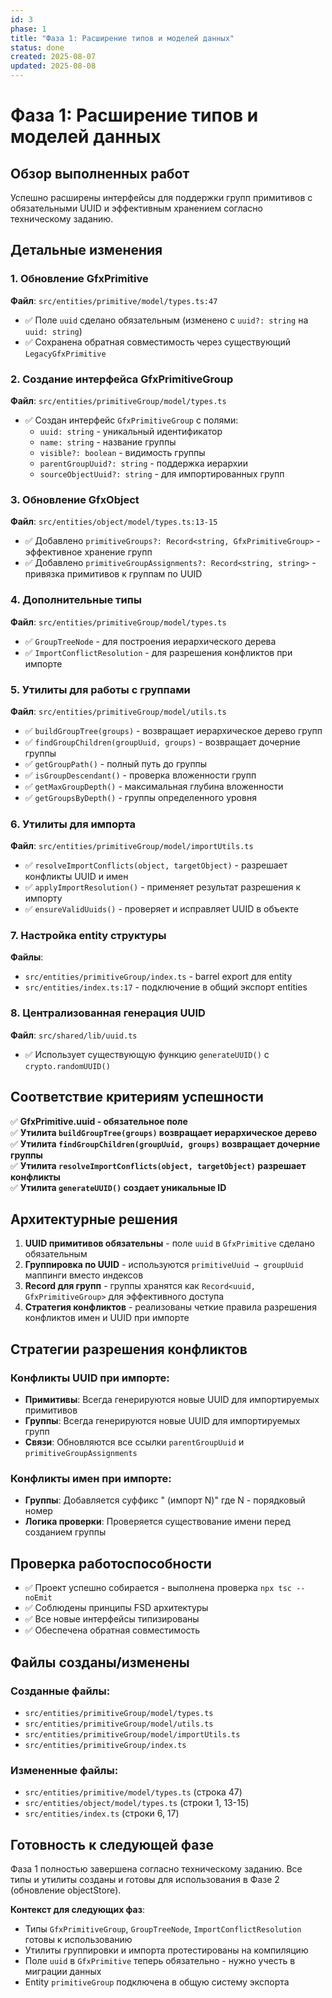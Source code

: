 ```yaml
---
id: 3
phase: 1
title: "Фаза 1: Расширение типов и моделей данных"
status: done
created: 2025-08-07
updated: 2025-08-08
---
```

# Фаза 1: Расширение типов и моделей данных

## Обзор выполненных работ

Успешно расширены интерфейсы для поддержки групп примитивов с обязательными UUID и эффективным хранением согласно техническому заданию.

## Детальные изменения

### 1. Обновление GfxPrimitive
**Файл**: `src/entities/primitive/model/types.ts:47`
- ✅ Поле `uuid` сделано обязательным (изменено с `uuid?: string` на `uuid: string`)
- ✅ Сохранена обратная совместимость через существующий `LegacyGfxPrimitive`

### 2. Создание интерфейса GfxPrimitiveGroup
**Файл**: `src/entities/primitiveGroup/model/types.ts`
- ✅ Создан интерфейс `GfxPrimitiveGroup` с полями:
  - `uuid: string` - уникальный идентификатор
  - `name: string` - название группы
  - `visible?: boolean` - видимость группы
  - `parentGroupUuid?: string` - поддержка иерархии
  - `sourceObjectUuid?: string` - для импортированных групп

### 3. Обновление GfxObject
**Файл**: `src/entities/object/model/types.ts:13-15`
- ✅ Добавлено `primitiveGroups?: Record<string, GfxPrimitiveGroup>` - эффективное хранение групп
- ✅ Добавлено `primitiveGroupAssignments?: Record<string, string>` - привязка примитивов к группам по UUID

### 4. Дополнительные типы
**Файл**: `src/entities/primitiveGroup/model/types.ts`
- ✅ `GroupTreeNode` - для построения иерархического дерева
- ✅ `ImportConflictResolution` - для разрешения конфликтов при импорте

### 5. Утилиты для работы с группами
**Файл**: `src/entities/primitiveGroup/model/utils.ts`
- ✅ `buildGroupTree(groups)` - возвращает иерархическое дерево групп
- ✅ `findGroupChildren(groupUuid, groups)` - возвращает дочерние группы
- ✅ `getGroupPath()` - полный путь до группы
- ✅ `isGroupDescendant()` - проверка вложенности групп  
- ✅ `getMaxGroupDepth()` - максимальная глубина вложенности
- ✅ `getGroupsByDepth()` - группы определенного уровня

### 6. Утилиты для импорта
**Файл**: `src/entities/primitiveGroup/model/importUtils.ts`
- ✅ `resolveImportConflicts(object, targetObject)` - разрешает конфликты UUID и имен
- ✅ `applyImportResolution()` - применяет результат разрешения к импорту
- ✅ `ensureValidUuids()` - проверяет и исправляет UUID в объекте

### 7. Настройка entity структуры
**Файлы**: 
- `src/entities/primitiveGroup/index.ts` - barrel export для entity
- `src/entities/index.ts:17` - подключение в общий экспорт entities

### 8. Централизованная генерация UUID
**Файл**: `src/shared/lib/uuid.ts`
- ✅ Использует существующую функцию `generateUUID()` с `crypto.randomUUID()`

## Соответствие критериям успешности

✅ **GfxPrimitive.uuid - обязательное поле**  
✅ **Утилита `buildGroupTree(groups)` возвращает иерархическое дерево**  
✅ **Утилита `findGroupChildren(groupUuid, groups)` возвращает дочерние группы**  
✅ **Утилита `resolveImportConflicts(object, targetObject)` разрешает конфликты**  
✅ **Утилита `generateUUID()` создает уникальные ID**  

## Архитектурные решения

1. **UUID примитивов обязательны** - поле `uuid` в `GfxPrimitive` сделано обязательным
2. **Группировка по UUID** - используются `primitiveUuid → groupUuid` маппинги вместо индексов
3. **Record для групп** - группы хранятся как `Record<uuid, GfxPrimitiveGroup>` для эффективного доступа
4. **Стратегия конфликтов** - реализованы четкие правила разрешения конфликтов имен и UUID при импорте

## Стратегии разрешения конфликтов

### Конфликты UUID при импорте:
- **Примитивы**: Всегда генерируются новые UUID для импортируемых примитивов
- **Группы**: Всегда генерируются новые UUID для импортируемых групп  
- **Связи**: Обновляются все ссылки `parentGroupUuid` и `primitiveGroupAssignments`

### Конфликты имен при импорте:
- **Группы**: Добавляется суффикс " (импорт N)" где N - порядковый номер
- **Логика проверки**: Проверяется существование имени перед созданием группы

## Проверка работоспособности

- ✅ Проект успешно собирается - выполнена проверка `npx tsc --noEmit`
- ✅ Соблюдены принципы FSD архитектуры
- ✅ Все новые интерфейсы типизированы
- ✅ Обеспечена обратная совместимость

## Файлы созданы/изменены

### Созданные файлы:
- `src/entities/primitiveGroup/model/types.ts`
- `src/entities/primitiveGroup/model/utils.ts` 
- `src/entities/primitiveGroup/model/importUtils.ts`
- `src/entities/primitiveGroup/index.ts`

### Измененные файлы:
- `src/entities/primitive/model/types.ts` (строка 47)
- `src/entities/object/model/types.ts` (строки 1, 13-15)
- `src/entities/index.ts` (строки 6, 17)

## Готовность к следующей фазе

Фаза 1 полностью завершена согласно техническому заданию. Все типы и утилиты созданы и готовы для использования в Фазе 2 (обновление objectStore).

**Контекст для следующих фаз**:
- Типы `GfxPrimitiveGroup`, `GroupTreeNode`, `ImportConflictResolution` готовы к использованию
- Утилиты группировки и импорта протестированы на компиляцию
- Поле `uuid` в `GfxPrimitive` теперь обязательно - нужно учесть в миграции данных
- Entity `primitiveGroup` подключена в общую систему экспорта